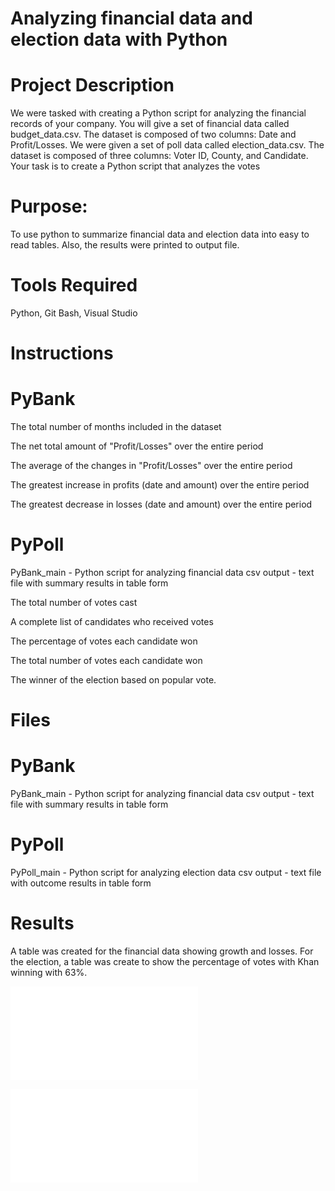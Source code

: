 # Analyzing financial data and election data with Python
# Project Description
We were tasked with creating a Python script for analyzing the financial records of your company. You will give a set of financial data called budget_data.csv. The dataset is composed of two columns: Date and Profit/Losses.
We were given a set of poll data called election_data.csv. The dataset is composed of three columns: Voter ID, County, and Candidate. Your task is to create a Python script that analyzes the votes


# Purpose:
To use python to summarize financial data and election data into easy to read tables. Also, the results were printed to output file. 

# Tools Required

Python, Git Bash, Visual Studio

# Instructions

# PyBank

The total number of months included in the dataset


The net total amount of "Profit/Losses" over the entire period


The average of the changes in "Profit/Losses" over the entire period


The greatest increase in profits (date and amount) over the entire period


The greatest decrease in losses (date and amount) over the entire period

# PyPoll

PyBank_main - Python script for analyzing financial data csv
output - text file with summary results in table form

The total number of votes cast


A complete list of candidates who received votes


The percentage of votes each candidate won


The total number of votes each candidate won


The winner of the election based on popular vote.


# Files

# PyBank

PyBank_main - Python script for analyzing financial data csv
output - text file with summary results in table form

# PyPoll

PyPoll_main - Python script for analyzing election data csv
output - text file with outcome results in table form

# Results

A table was created for the financial data showing growth and losses. For the election, a table was create to show the percentage of votes with Khan winning with 63%.

![](PyBank/PyBank%20analysis/output.txt)

![](PyPoll/PyPoll%20analysis/output.txt)
